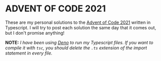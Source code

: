 # ADVENT OF CODE 2021

These are my personal solutions to the [Advent of Code 2021](https://adventofcode.com/2021) written in Typescript. I will try to post each solution the same day that it comes out, but I don't promise anything!

**NOTE:** _I have been using [Deno](https://deno.land) to run my Typescript files. If you want to compile it with `tsc`, you should delete the `.ts` extension of the import statement in every file._
